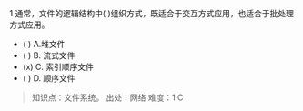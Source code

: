 1
通常，文件的逻辑结构中( )组织方式，既适合于交互方式应用，也适合于批处理方式应用。
- ( ) A.堆文件 
- ( ) B. 流式文件 
- (x) C. 索引顺序文件 
- ( ) D. 顺序文件

> 知识点：文件系统。
> 出处：网络
> 难度：1
> C
